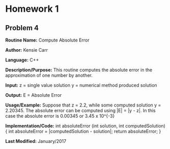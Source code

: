 # Homework 1
## Problem 4
**Routine Name:**           Compute Absolute Error

**Author:** Kensie Carr

**Language:** C++

**Description/Purpose:** 
This routine computes the absolute error in the approximation of one number by another.

**Input:**
z = single value solution
y = numerical method produced solution

**Output:** 
E = Absolute Error

**Usage/Example:**
Suppose that z = 2.2, while some computed solution y = 2.20345. The absolute error can be computed using |E| = |y - z|. In this case the absolute error is 0.00345 or 3.45 x 10^{-3}

**Implementation/Code:** 
int absoluteError (int solution, int computedSolution) {
    int absoluteError = |computedSolution - solution|;
    return absoluteError;
}

**Last Modified:** January/2017